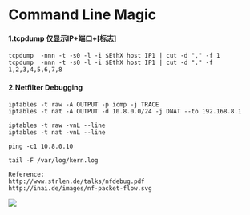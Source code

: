 # Command Line Magic

#### 1.tcpdump 仅显示IP+端口+[标志]
```
tcpdump  -nnn -t -s0 -l -i $EthX host IP1 | cut -d "," -f 1
tcpdump  -nnn -t -s0 -l -i $EthX host IP1 | cut -d "." -f 1,2,3,4,5,6,7,8
```

#### 2.Netfilter Debugging
```
iptables -t raw -A OUTPUT -p icmp -j TRACE
iptables -t nat -A OUTPUT -d 10.8.0.0/24 -j DNAT --to 192.168.8.1

iptables -t raw -vnL --line
iptables -t nat -vnL --line

ping -c1 10.8.0.10
    
tail -F /var/log/kern.log

Reference:
http://www.strlen.de/talks/nfdebug.pdf
http://inai.de/images/nf-packet-flow.svg
```
![](https://www.zer0d0y.info/images/Tips-and-Hacks-for-Everyday-Life-p1.png)

